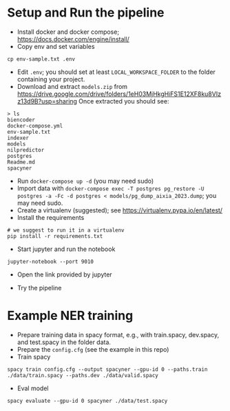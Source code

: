 # Setup and Run the pipeline

- Install docker and docker compose; https://docs.docker.com/engine/install/
- Copy env and set variables
```
cp env-sample.txt .env
```
- Edit `.env`; you should set at least `LOCAL_WORKSPACE_FOLDER` to the folder containing your project.
- Download and extract `models.zip` from https://drive.google.com/drive/folders/1eH03MjHkgHiFS1E12XF8ku8VIzz13d9B?usp=sharing
Once extracted you should see:
```
> ls
biencoder
docker-compose.yml
env-sample.txt
indexer
models
nilpredictor
postgres
Readme.md
spacyner
```
- Run `docker-compose up -d` (you may need sudo)
- Import data with `docker-compose exec -T postgres pg_restore -U postgres -a -Fc -d postgres < models/pg_dump_aixia_2023.dump`; you may need sudo.
- Create a virtualenv (suggested); see https://virtualenv.pypa.io/en/latest/
- Install the requirements
```
# we suggest to run it in a virtualenv
pip install -r requirements.txt
```
- Start jupyter and run the notebook
```
jupyter-notebook --port 9010
```
- Open the link provided by jupyter

- Try the pipeline

# Example NER training

- Prepare training data in spacy format, e.g., with train.spacy, dev.spacy, and test.spacy in the folder data.
- Prepare the `config.cfg` (see the example in this repo)
- Train spacy
```
spacy train config.cfg --output spacyner --gpu-id 0 --paths.train ./data/train.spacy --paths.dev ./data/valid.spacy
```
- Eval model
```
spacy evaluate --gpu-id 0 spacyner ./data/test.spacy
```
